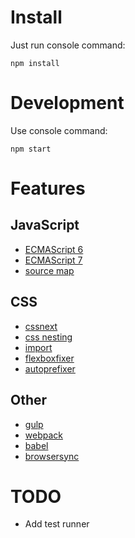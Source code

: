 # Install

Just run console command:

``` shell
npm install
```

# Development

Use console command:

```shell
npm start
```

# Features

## JavaScript

- [ECMAScript 6](http://babeljs.io/docs/learn-es2015/)
- [ECMAScript 7](http://babeljs.io/docs/plugins/preset-stage-0/)
- [source map](https://developer.mozilla.org/en-US/docs/Tools/Debugger/How_to/Use_a_source_map)

## CSS

- [cssnext](http://cssnext.io/features/)
- [css nesting](https://github.com/jonathantneal/postcss-nesting)
- [import](https://github.com/postcss/postcss-import)
- [flexboxfixer](https://github.com/hallvors/postcss-flexboxfixer)
- [autoprefixer](https://github.com/postcss/autoprefixer)

## Other

- [gulp](http://gulpjs.com/)
- [webpack](http://webpack.github.io/)
- [babel](http://babeljs.io/)
- [browsersync](https://browsersync.io/)

# TODO

- Add test runner
